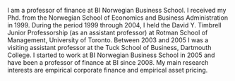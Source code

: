 I am a professor of finance at BI Norwegian Business School. I received my Phd. from the Norwegian School of Economics and Business Administration in 1999. During the period 1999 through 2004, I held the David Y. Timbrell Junior Professorship (as an assistant professor) at Rotman School of Management, University of Toronto. Between 2003 and 2005 I was a visiting assistant professor at the Tuck School of Business, Dartmouth College. I started to work at BI Norwegian Business School in 2005 and have been a professor of finance at BI since 2008. My main research interests are empirical corporate finance and empirical asset pricing.

<!--
**onorli/onorli** is a ✨ _special_ ✨ repository because its `README.md` (this file) appears on your GitHub profile.

Here are some ideas to get you started:

- 🔭 I’m currently working on ...
- 🌱 I’m currently learning ...
- 👯 I’m looking to collaborate on ...
- 🤔 I’m looking for help with ...
- 💬 Ask me about ...
- 📫 How to reach me: ...
- 😄 Pronouns: ...
- ⚡ Fun fact: ...
-->
